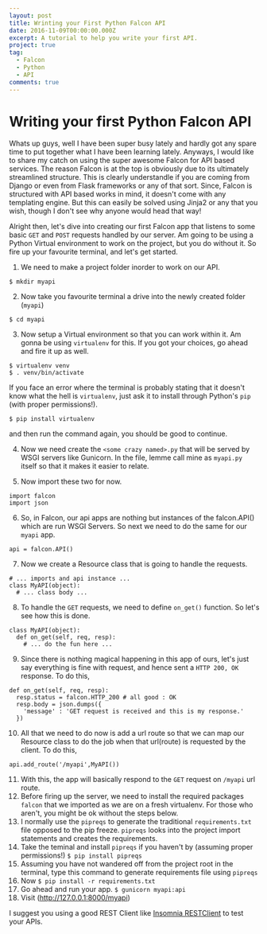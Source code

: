 ```yaml
---
layout: post
title: Wrinting your First Python Falcon API
date: 2016-11-09T00:00:00.000Z
excerpt: A tutorial to help you write your first API.
project: true
tag:
  - Falcon
  - Python
  - API
comments: true
---
```


# Writing your first Python Falcon API

Whats up guys, well I have been super busy lately and hardly got any spare time to put together what I have been learning lately. Anyways, I would like to share my catch on using the super awesome Falcon for API based services. The reason Falcon is at the top is obviously due to its ultimately streamlined structure. This is clearly understandle if you are coming from Django or even from Flask frameworks or any of that sort. Since, Falcon is structured with API based works in mind, it doesn't come with any templating engine. But this can easily be solved using Jinja2 or any that you wish, though I don't see why anyone would head that way!

Alright then, let's dive into creating our first Falcon app that listens to some basic `GET` and `POST` requests handled by our server. Am going to be using a Python Virtual environment to work on the project, but you do without it. So fire up your favourite terminal, and let's get started.

1. We need to make a project folder inorder to work on our API.

  ```
  $ mkdir myapi
  ```

2. Now take you favourite terminal a drive into the newly created folder (`myapi`)

  ```
  $ cd myapi
  ```

3. Now setup a Virtual environment so that you can work within it. Am gonna be using `virtualenv` for this. If you got your choices, go ahead and fire it up as well.

  ```
  $ virtualenv venv
  $ . venv/bin/activate
  ```

  If you face an error where the terminal is probably stating that it doesn't know what the hell is `virtualenv`, just ask it to install through Python's `pip` (with proper permissions!).

  ```
  $ pip install virtualenv
  ```

  and then run the command again, you should be good to continue.

4. Now we need create the `<some crazy named>.py` that will be served by WSGI servers like Gunicorn. In the file, lemme call mine as `myapi.py` itself so that it makes it easier to relate.

5. Now import these two for now.

  ```
  import falcon  
  import json
  ```

6. So, in Falcon, our api apps are nothing but instances of the falcon.API() which are run WSGI Servers. So next we need to do the same for our `myapi` app.

  ```
  api = falcon.API()
  ```

7. Now we create a Resource class that is going to handle the requests.

  ```
  # ... imports and api instance ...
  class MyAPI(object):
    # ... class body ...
  ```

8. To handle the `GET` requests, we need to define `on_get()` function. So let's see how this is done.

  ```
  class MyAPI(object):
    def on_get(self, req, resp):
      # ... do the fun here ...
  ```

9. Since there is nothing magical happening in this app of ours, let's just say everything is fine with request, and hence sent a `HTTP 200, OK` response. To do this,

  ```
  def on_get(self, req, resp):
    resp.status = falcon.HTTP_200 # all good : OK
    resp.body = json.dumps({
      'message' : 'GET request is received and this is my response.'
    })
  ```

10. All that we need to do now is add a url route so that we can map our Resource class to do the job when that url(route) is requested by the client. To do this,

  ```
  api.add_route('/myapi',MyAPI())
  ```
11. With this, the app will basically respond to the `GET` request on `/myapi` url route.
12. Before firing up the server, we need to install the required packages `falcon` that we imported as we are on a fresh virtualenv. For those who aren't, you might be ok without the steps below.
13. I normally use the `pipreqs` to generate the traditional `requirements.txt` file opposed to the pip freeze. `pipreqs` looks into the project import statements and creates the requirements.
14. Take the teminal and install `pipreqs` if you haven't by (assuming proper permissions!) `$ pip install pipreqs`
15. Assuming you have not wandered off from the project root in the terminal, type this command to generate requirements file using `pipreqs`
16. Now `$ pip install -r requirements.txt`
17. Go ahead and run your app. `$ gunicorn myapi:api`
18. Visit (http://127.0.0.1:8000/myapi)

I suggest you using a good REST Client like [Insomnia RESTClient](https://insomnia.rest/) to test your APIs.
